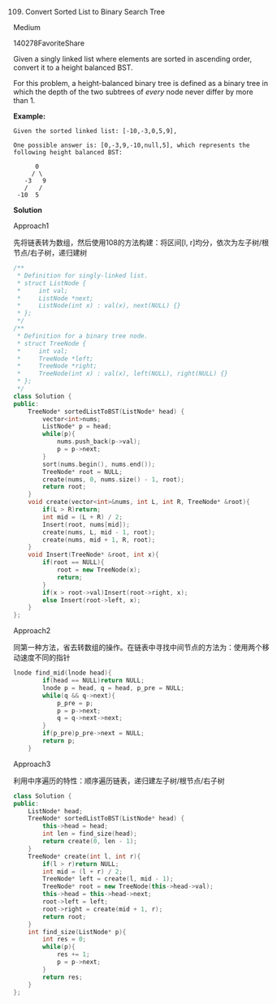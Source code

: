 109. Convert Sorted List to Binary Search Tree

Medium

140278FavoriteShare

Given a singly linked list where elements are sorted in ascending order, convert it to a height balanced BST.

For this problem, a height-balanced binary tree is defined as a binary tree in which the depth of the two subtrees of *every* node never differ by more than 1.

**Example:**

```
Given the sorted linked list: [-10,-3,0,5,9],

One possible answer is: [0,-3,9,-10,null,5], which represents the following height balanced BST:

      0
     / \
   -3   9
   /   /
 -10  5
```

**Solution**

Approach1

先将链表转为数组，然后使用108的方法构建：将区间[l, r]均分，依次为左子树/根节点/右子树，递归建树

```c++
/**
 * Definition for singly-linked list.
 * struct ListNode {
 *     int val;
 *     ListNode *next;
 *     ListNode(int x) : val(x), next(NULL) {}
 * };
 */
/**
 * Definition for a binary tree node.
 * struct TreeNode {
 *     int val;
 *     TreeNode *left;
 *     TreeNode *right;
 *     TreeNode(int x) : val(x), left(NULL), right(NULL) {}
 * };
 */
class Solution {
public:
    TreeNode* sortedListToBST(ListNode* head) {
        vector<int>nums;
        ListNode* p = head;
        while(p){
            nums.push_back(p->val);
            p = p->next;
        }
        sort(nums.begin(), nums.end());
        TreeNode* root = NULL;
        create(nums, 0, nums.size() - 1, root);
        return root;
    }
    void create(vector<int>&nums, int L, int R, TreeNode* &root){
        if(L > R)return;
        int mid = (L + R) / 2;
        Insert(root, nums[mid]);
        create(nums, L, mid - 1, root);
        create(nums, mid + 1, R, root);
    }
    void Insert(TreeNode* &root, int x){
        if(root == NULL){
            root = new TreeNode(x);
            return;
        }
        if(x > root->val)Insert(root->right, x);
        else Insert(root->left, x);
    }
};
```

Approach2

同第一种方法，省去转数组的操作。在链表中寻找中间节点的方法为：使用两个移动速度不同的指针

```c++
lnode find_mid(lnode head){
        if(head == NULL)return NULL;
        lnode p = head, q = head, p_pre = NULL;
        while(q && q->next){
            p_pre = p;
            p = p->next;
            q = q->next->next;
        }
        if(p_pre)p_pre->next = NULL;
        return p;
    }
```

Approach3

利用中序遍历的特性：顺序遍历链表，递归建左子树/根节点/右子树

```c++
class Solution {
public:
    ListNode* head;
    TreeNode* sortedListToBST(ListNode* head) {
        this->head = head;
        int len = find_size(head);
        return create(0, len - 1);
    }
    TreeNode* create(int l, int r){
        if(l > r)return NULL;
        int mid = (l + r) / 2;
        TreeNode* left = create(l, mid - 1);
        TreeNode* root = new TreeNode(this->head->val);
        this->head = this->head->next;
        root->left = left;
        root->right = create(mid + 1, r);
        return root;
    }
    int find_size(ListNode* p){
        int res = 0;
        while(p){
            res += 1;
            p = p->next;
        }
        return res;
    }   
};
```

